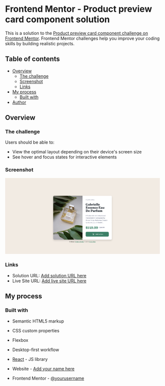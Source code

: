# Frontend Mentor - Product preview card component solution

This is a solution to the [Product preview card component challenge on Frontend Mentor](https://www.frontendmentor.io/challenges/product-preview-card-component-GO7UmttRfa). Frontend Mentor challenges help you improve your coding skills by building realistic projects.

## Table of contents

- [Overview](#overview)
  - [The challenge](#the-challenge)
  - [Screenshot](#screenshot)
  - [Links](#links)
- [My process](#my-process)
  - [Built with](#built-with)
- [Author](#author)

## Overview

### The challenge

Users should be able to:

- View the optimal layout depending on their device's screen size
- See hover and focus states for interactive elements

### Screenshot

![](./screenshot.png)

### Links

- Solution URL: [Add solution URL here](https://github.com/Lyr01/product-preview-card-component)
- Live Site URL: [Add live site URL here](https://lyr01.github.io/product-preview-card-component/)

## My process

### Built with

- Semantic HTML5 markup
- CSS custom properties
- Flexbox
- Desktop-first workflow
- [React](https://reactjs.org/) - JS library

- Website - [Add your name here](https://lyr01.github.io/)
- Frontend Mentor - [@yourusername](https://www.frontendmentor.io/profile/Lyr01)
